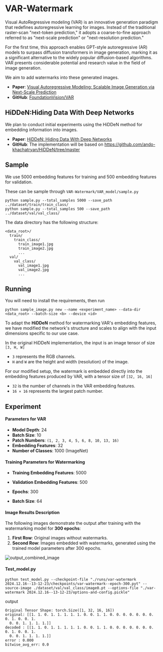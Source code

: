 # VAR-Watermark

Visual AutoRegressive modeling (VAR) is an innovative generation paradigm that redefines autoregressive learning for images. Instead of the traditional raster-scan "next-token prediction," it adopts a coarse-to-fine approach referred to as "next-scale prediction" or "next-resolution prediction."

For the first time, this approach enables GPT-style autoregressive (AR) models to surpass diffusion transformers in image generation, marking it as a significant alternative to the widely popular diffusion-based algorithms. VAR presents considerable potential and research value in the field of image generation.

We aim to add watermarks into these generated images.

- **Paper**: [Visual Autoregressive Modeling: Scalable Image Generation via Next-Scale Prediction](https://arxiv.org/abs/2404.02905)
- **GitHub**: [FoundationVision/VAR](https://github.com/FoundationVision/VAR)

## HiDDeN:Hiding Data With Deep Networks

We plan to conduct initial experiments using the HiDDeN method for embedding information into images. 

- **Paper**: [HiDDeN: Hiding Data With Deep Networks](https://arxiv.org/abs/1807.09937)
- **GitHub**: The implementation will be based on https://github.com/ando-khachatryan/HiDDeN/tree/master

## Sample 

We use 5000 embedding features for training and 500 embedding features for validation. 

These can be sample through `VAR-Watermark/VAR_model/sample.py`

```
python sample.py --total_samples 5000 --save_path ../dataset/train/train_class/
python sample.py --total_samples 500 --save_path ../dataset/val/val_class/
```

The data directory has the following structure:

```
<data_root>/
  train/
    train_class/
      train_image1.jpg
      train_image2.jpg
      ...
  val/
    val_class/
      val_image1.jpg
      val_image2.jpg
      ...
```

## Running

You will need to install the requirements, then run 

```
python sample_image.py new --name <experiment_name> --data-dir <data_root> --batch-size <b> --device <id>
```

To adapt the **HiDDeN** method for watermarking VAR's embedding features, we have modified the network's structure and scales to align with the input dimensions specific to our use case.

In the original HiDDeN implementation, the input is an image tensor of size `[3, H, W]`

- `3` represents the RGB channels.
- `H` and `W` are the height and width (resolution) of the image.

For our modified setup, the watermark is embedded directly into the embedding features produced by VAR, with a tensor size of `[32, 16, 16]`

- `32` is the number of channels in the VAR embedding features.
- `16 × 16` represents the largest patch number.



## Experiment

#### Parameters for VAR

- **Model Depth**: 24
- **Batch Size**: 10
- **Patch Numbers**: `(1, 2, 3, 4, 5, 6, 8, 10, 13, 16)`
- **Embedding Features**: 32
- **Number of Classes**: 1000 (ImageNet)

#### Training Parameters for Watermarking

- **Training Embedding Features**: 5000

- **Validation Embedding Features**: 500

- **Epochs**: 300

- **Batch Size**: 64

#### Image Results Description

The following images demonstrate the output after training with the watermarking model for **300 epochs**:

1. **First Row**: Original images without watermarks.
2. **Second Row**: Images embedded with watermarks, generated using the trained model parameters after 300 epochs.

![output_combined_image](https://pic-1306483575.cos.ap-nanjing.myqcloud.com/output_combined_image.png)





#### Test_model.py

```
python test_model.py --checkpoint-file "./runs/var-watermark 2024.12.16--13-12-23/checkpoints/var-watermark--epoch-300.pyt" --source-image ./dataset/val/val_class/image0.pt --options-file "./var-watermark 2024.12.16--13-12-23/options-and-config.pickle"
```

output

```
Original Tensor Shape: torch.Size([1, 32, 16, 16])
original: [[1. 1. 0. 1. 1. 1. 1. 1. 0. 0. 1. 1. 0. 0. 0. 0. 0. 0. 0. 0. 1. 0. 0. 1.
  0. 0. 1. 1. 1. 1.]]
decoded : [[1. 1. 0. 1. 1. 1. 1. 1. 0. 0. 1. 1. 0. 0. 0. 0. 0. 0. 0. 0. 1. 0. 0. 1.
  0. 0. 1. 1. 1. 1.]]
error : 0.000
bitwise_avg_err: 0.0
```

